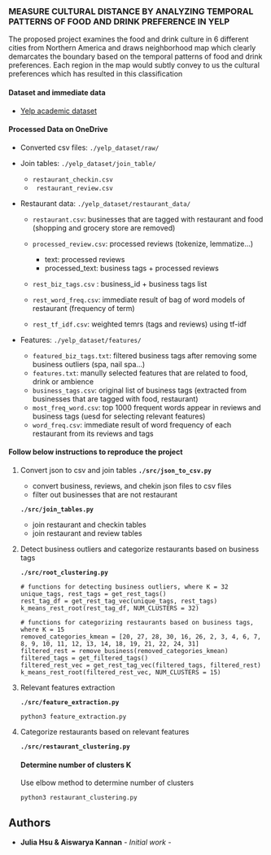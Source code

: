 ### MEASURE CULTURAL DISTANCE BY ANALYZING TEMPORAL PATTERNS OF FOOD AND DRINK PREFERENCE IN YELP
<p>
The proposed project examines the food and drink culture in 6 different cities from
Northern America and draws neighborhood map which clearly demarcates the boundary based on the temporal patterns of food and drink preferences. Each region in the map would subtly convey to us the cultural preferences which has resulted in this classification
</p>

#### Dataset and immediate data

* [Yelp academic dataset](https://www.yelp.com/dataset) 
#### Processed Data on OneDrive
* Converted csv files: ``./yelp_dataset/raw/``
* Join tables: ``./yelp_dataset/join_table/``
    * ```restaurant_checkin.csv```
    * ``` restaurant_review.csv```
* Restaurant data: ``./yelp_dataset/restaurant_data/``

    * ```restaurant.csv```: businesses that are tagged with restaurant and food (shopping and grocery store are removed)
    * ```processed_review.csv```: processed reviews (tokenize, lemmatize...)

        * text: processed reviews 
        * processed_text: business tags + processed reviews
    * ```rest_biz_tags.csv``` : business_id + business tags list
    * ```rest_word_freq.csv```: immediate result of bag of word models of restaurant (frequency of term)
    * ```rest_tf_idf.csv```: weighted temrs (tags and reviews) using tf-idf

* Features: ```./yelp_dataset/features/```
    * ```featured_biz_tags.txt```: filtered business tags after removing some business outliers (spa, nail spa...)
    * ```features.txt```: manully selected features that are related to food, drink or ambience
    * ```business_tags.csv```: original list of business tags (extracted from businesses that are tagged with food, restaurant)
    * ```most_freq_word.csv```: top 1000 frequent words appear in reviews and business tags (uesd for selecting relevant features)
    * ```word_freq.csv```: immediate result of word frequency of each restaurant from its reviews and tags


#### Follow below instructions to reproduce the project

1. Convert json to csv and join tables
    **`./src/json_to_csv.py`**
    * convert business, reviews, and chekin json files to csv files
    * filter out businesses that are not restaurant

    **`./src/join_tables.py`**
    * join restaurant and checkin tables
    * join restaurant and review tables

2. Detect business outliers and categorize restaurants based on business tags

    **`./src/root_clustering.py`**

    ```
    # functions for detecting business outliers, where K = 32
    unique_tags, rest_tags = get_rest_tags()
    rest_tag_df = get_rest_tag_vec(unique_tags, rest_tags)
    k_means_rest_root(rest_tag_df, NUM_CLUSTERS = 32)
    ```

    ```
    # functions for categorizing restaurants based on business tags, where K = 15
    removed_categories_kmean = [20, 27, 28, 30, 16, 26, 2, 3, 4, 6, 7, 8, 9, 10, 11, 12, 13, 14, 18, 19, 21, 22, 24, 31]
    filtered_rest = remove_business(removed_categories_kmean)
    filtered_tags = get_filtered_tags()
    filtered_rest_vec = get_rest_tag_vec(filtered_tags, filtered_rest)
    k_means_rest_root(filtered_rest_vec, NUM_CLUSTERS = 15)
    ```
3. Relevant features extraction

    **`./src/feature_extraction.py`**

    ```
    python3 feature_extraction.py
    ```



4. Categorize restaurants based on relevant features

    **`./src/restaurant_clustering.py`**

    #### Determine number of clusters K
    Use elbow method to determine number of clusters

    ```
    python3 restaurant_clustering.py
    ```

<!-- 
## Deployment

Add additional notes about how to deploy this on a live system -->

<!-- ## Built With

* [Dropwizard](http://www.dropwizard.io/1.0.2/docs/) - The web framework used
* [Maven](https://maven.apache.org/) - Dependency Management
* [ROME](https://rometools.github.io/rome/) - Used to generate RSS Feeds

## Contributing

Please read [CONTRIBUTING.md](https://gist.github.com/PurpleBooth/b24679402957c63ec426) for details on our code of conduct, and the process for submitting pull requests to us.

## Versioning

We use [SemVer](http://semver.org/) for versioning. For the versions available, see the [tags on this repository](https://github.com/your/project/tags).  -->

## Authors

* **Julia Hsu &  Aiswarya Kannan** - *Initial work* - 

<!-- ## Acknowledgments

* Hat tip to anyone whose code was used
* Inspiration
* etc -->


